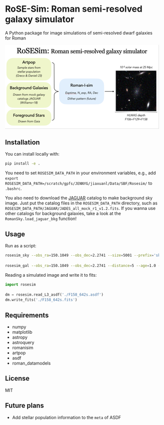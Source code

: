 # RoSE-Sim: Roman semi-resolved galaxy simulator

A Python package for image simulations of semi-resolved dwarf galaxies for Roman

<!-- insert demo.png  -->
![Concept of Rosesim](demo.png)

## Installation

You can install locally with:
```bash
pip install -e .
```
You need to set `ROSESIM_DATA_PATH` in your environment variables, e.g., add `export ROSESIM_DATA_PATH=/scratch/gpfs/JENNYG/jiaxuanl/Data/SBF/Rosesim/` to `.bashrc`.

You also need to download the [JAGUAR](https://fenrir.as.arizona.edu/jaguar/download_jaguar_files.html) catalog to make background sky image. Just put the catalog files in the `ROSESIM_DATA_PATH` directory, such as `ROSESIM_DATA_PATH/JAGUAR/JADES_all_mock_r1_v1.2.fits`. If you wanna use other catalogs for background galaxies, take a look at the `RomanSky.load_jaguar_bkg` function!

## Usage

Run as a script:
```bash
rosesim_sky --obs_ra=150.1049 --obs_dec=2.2741 --size=5001 --prefix='sky_jaguar' --exptime=642 --filters="['F106', 'F129', 'F158']" --seed=42 --include_bkg=True --include_gaia=True

rosesim_gal --obs_ra=150.1049 --obs_dec=2.2741 --distance=5 --age=1.0 --log_m_star=4 --exptime=642
```


Reading a simulated image and write it to fits:
```python
import rosesim

dm = rosesim.read_L3_asdf('./F158_642s.asdf')
dm.write_fits('./F158_642s.fits')
```


## Requirements
- numpy
- matplotlib
- astropy
- astroquery
- romanisim
- artpop
- asdf
- roman_datamodels

## License
MIT

## Future plans
- Add stellar population information to the `meta` of ASDF
